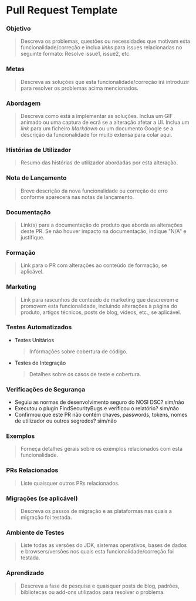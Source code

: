 # Pull Request Template

### Objetivo

> Descreva os problemas, questões ou necessidades que motivam esta funcionalidade/correção e inclua _links_ para issues relacionadas no seguinte formato: Resolve issue1, issue2, etc.

### Metas

> Descreva as soluções que esta funcionalidade/correção irá introduzir para resolver os problemas acima mencionados.

### Abordagem

> Descreva como está a implementar as soluções. Inclua um GIF animado ou uma captura de ecrã se a alteração afetar a UI. Inclua um _link_ para um ficheiro _Markdown_ ou um documento Google se a descrição da funcionalidade for muito extensa para colar aqui.

### Histórias de Utilizador

> Resumo das histórias de utilizador abordadas por esta alteração.

### Nota de Lançamento

> Breve descrição da nova funcionalidade ou correção de erro conforme aparecerá nas notas de lançamento.

### Documentação

> Link(s) para a documentação do produto que aborda as alterações deste PR. Se não houver impacto na documentação, indique "N/A" e justifique.

### Formação

> Link para o PR com alterações ao conteúdo de formação, se aplicável.

### Marketing

> Link para rascunhos de conteúdo de marketing que descrevem e promovem esta funcionalidade, incluindo alterações à página do produto, artigos técnicos, posts de blog, vídeos, etc., se aplicável.

### Testes Automatizados

- Testes Unitários
  
  > Informações sobre cobertura de código.

- Testes de Integração
  
  > Detalhes sobre os casos de teste e cobertura.

### Verificações de Segurança

- Seguiu as normas de desenvolvimento seguro do NOSI DSC? sim/não
- Executou o plugin FindSecurityBugs e verificou o relatório? sim/não
- Confirmou que este PR não contém chaves, passwords, tokens, nomes de utilizador ou outros segredos? sim/não

### Exemplos

> Forneça detalhes gerais sobre os exemplos relacionados com esta funcionalidade.

### PRs Relacionados

> Liste quaisquer outros PRs relacionados.

### Migrações (se aplicável)

> Descreva os passos de migração e as plataformas nas quais a migração foi testada.

### Ambiente de Testes

> Liste todas as versões do JDK, sistemas operativos, bases de dados e browsers/versões nos quais esta funcionalidade/correção foi testada.

### Aprendizado

> Descreva a fase de pesquisa e quaisquer posts de blog, padrões, bibliotecas ou add-ons utilizados para resolver o problema.
